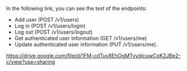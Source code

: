 
In the following link, you can see the test of the endpoints:
- Add user (POST /v1/users)
- Log in (POST /v1/users/login)
- Log out (POST /v1/users/logout)
- Get authenticated user information (GET /v1/users/me)
- Update authenticated user information (PUT /v1/users/me).

https://drive.google.com/file/d/1FM-cdTuv8EhOgMTvydjcuwCgK2JBe2-c/view?usp=sharing